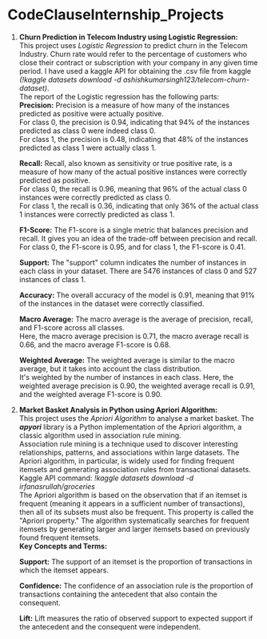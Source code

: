# CodeClauseInternship_Projects
1. **Churn Prediction in Telecom Industry using Logistic Regression:**\
   This project uses _Logistic Regression_ to predict churn in the Telecom Industry. Churn rate would refer to the percentage of customers who close their contract or
   subscription with your company in any given time period. I have used a kaggle API for obtaining the .csv file from kaggle *(!kaggle datasets download -d ashishkumarsingh123/telecom-churn-dataset)*.\
   The report of the Logistic regression has the following parts:\
   **Precision:** Precision is a measure of how many of the instances predicted as positive were actually positive.\
   For class 0, the precision is 0.94, indicating that 94% of the instances predicted as class 0 were indeed class 0.\
   For class 1, the precision is 0.48, indicating that 48% of the instances predicted as class 1 were actually class 1.

   **Recall:** Recall, also known as sensitivity or true positive rate, is a measure of how many of the actual positive instances were correctly predicted as positive.\
   For class 0, the recall is 0.96, meaning that 96% of the actual class 0 instances were correctly predicted as class 0.\
   For class 1, the recall is 0.36, indicating that only 36% of the actual class 1 instances were correctly predicted as class 1.

   **F1-Score:** The F1-score is a single metric that balances precision and recall. It gives you an idea of the trade-off between precision and recall.\
   For class 0, the F1-score is 0.95, and for class 1, the F1-score is 0.41.
   
   **Support:** The "support" column indicates the number of instances in each class in your dataset. There are 5476 instances of class 0 and 527 instances of class 1.

   **Accuracy:** The overall accuracy of the model is 0.91, meaning that 91% of the instances in the dataset were correctly classified.

   **Macro Average:** The macro average is the average of precision, recall, and F1-score across all classes.\
   Here, the macro average precision is 0.71, the macro average recall is 0.66, and the macro average F1-score is 0.68.

   **Weighted Average:** The weighted average is similar to the macro average, but it takes into account the class distribution.\
   It's weighted by the number of instances in each class. Here, the weighted average precision is 0.90, the weighted average recall is 0.91, and the weighted average F1-score is 0.90.
   
3. **Market Basket Analysis in Python using Apriori Algorithm:**\
   This project uses the _Apriori Algorithm_ to analyse a market basket. The **_apyori_** library is a Python implementation of the Apriori algorithm, a classic algorithm used in association rule mining.   
   Association rule mining is a technique used to discover interesting relationships, patterns, and associations within large datasets. The Apriori algorithm, in particular, is widely used for finding frequent 
   itemsets and generating association rules from transactional datasets. Kaggle API command: _!kaggle datasets download -d irfanasrullah/groceries_\
   The Apriori algorithm is based on the observation that if an itemset is frequent (meaning it appears in a sufficient number of transactions), then all of its subsets must also be frequent. This property is       called the "Apriori property." The algorithm systematically searches for frequent itemsets by generating larger and larger itemsets based on previously found frequent itemsets.\
   **Key Concepts and Terms:**

   **Support:** The support of an itemset is the proportion of transactions in which the itemset appears.
   
   **Confidence:** The confidence of an association rule is the proportion of transactions containing the antecedent that also contain the consequent.
   
   **Lift:** Lift measures the ratio of observed support to expected support if the antecedent and the consequent were independent.

   
